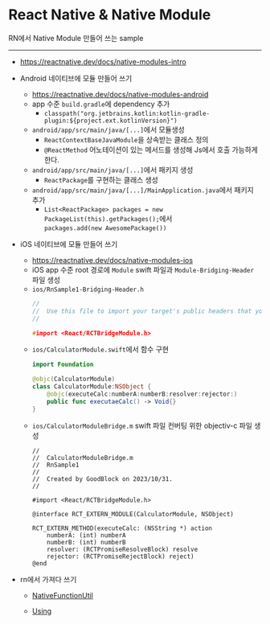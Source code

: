 # React Native & Native Module

RN에서 Native Module 만들어 쓰는 sample

---

- https://reactnative.dev/docs/native-modules-intro
  
- Android 네이티브에 모듈 만들어 쓰기
  - https://reactnative.dev/docs/native-modules-android
  - app 수준 `build.gradle`에 dependency 추가
    - `classpath("org.jetbrains.kotlin:kotlin-gradle-plugin:${project.ext.kotlinVersion}")`
  - `android/app/src/main/java/[...]`에서 모듈생성
    - `ReactContextBaseJavaModule`을 상속받는 클래스 정의
    - `@ReactMethod` 어노테이션이 있는 메서드를 생성해 Js에서 호출 가능하게 한다.
  - `android/app/src/main/java/[...]`에서 패키지 생성
    - `ReactPackage`를 구현하는 클래스 생성
  - `android/app/src/main/java/[...]/MainApplication.java`에서 패키지 추가
    - `List<ReactPackage> packages = new PackageList(this).getPackages();`에서  
    `packages.add(new AwesomePackage())`

- iOS 네이티브에 모듈 만들어 쓰기
  - https://reactnative.dev/docs/native-modules-ios
  - iOS app 수준 root 경로에 `Module` swift 파일과 `Module-Bridging-Header` 파일 생성
  - `ios/RnSample1-Bridging-Header.h`
    ```h
    //
    //  Use this file to import your target's public headers that you would like to expose to Swift.
    //

    #import <React/RCTBridgeModule.h>
    ```
  - `ios/CalculatorModule.swift`에서 함수 구현
    ```swift
    import Foundation

    @objc(CalculatorModule)
    class CalculatorModule:NSObject {
        @objc(executeCalc:numberA:numberB:resolver:rejector:)
        public func executaeCalc() -> Void{}
    }
    ```
  - `ios/CalculatorModuleBridge.m` swift 파일 컨버팅 위한 objectiv-c 파일 생성
    ```objc
    //
    //  CalculatorModuleBridge.m
    //  RnSample1
    //
    //  Created by GoodBlock on 2023/10/31.
    //

    #import <React/RCTBridgeModule.h>

    @interface RCT_EXTERN_MODULE(CalculatorModule, NSObject)

    RCT_EXTERN_METHOD(executeCalc: (NSString *) action
        numberA: (int) numberA
        numberB: (int) numberB
        resolver: (RCTPromiseResolveBlock) resolve
        rejector: (RCTPromiseRejectBlock) reject)
    @end
    ```
- rn에서 가져다 쓰기
  - [NativeFunctionUtil](./utils/NativeCalculatorUtils.ts)
    
  - [Using](./App.tsx)
